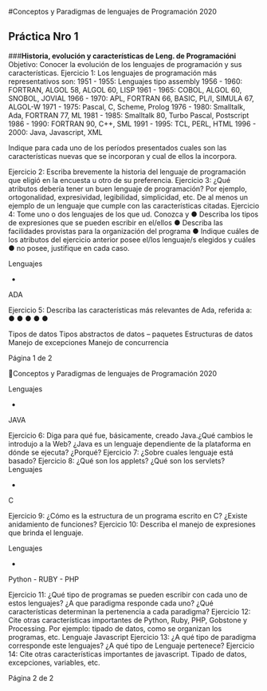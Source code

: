 #Conceptos y Paradigmas de lenguajes de Programación 2020

## Práctica Nro 1
###**Historia, evolución y características de Leng. de Programacióni**
Objetivo: ​Conocer​ ​la evolución de los lenguajes de programación y sus características.
Ejercicio 1: ​Los lenguajes de programación más representativos son:
1951 - 1955​: Lenguajes tipo assembly
1956 - 1960​: FORTRAN, ALGOL 58, ALGOL 60, LISP
1961 - 1965​: COBOL, ALGOL 60, SNOBOL, JOVIAL
1966 - 1970​: APL, FORTRAN 66, BASIC, PL/I, SIMULA 67, ALGOL-W
1971 - 1975​: Pascal, C, Scheme, Prolog
1976 - 1980​: Smalltalk, Ada, FORTRAN 77, ML
1981 - 1985​: Smalltalk 80, Turbo Pascal, Postscript
1986 - 1990​: FORTRAN 90, C++, SML
1991 - 1995​: TCL, PERL, HTML
1996 - 2000​: Java, Javascript, XML

Indique para cada uno de los períodos presentados cuales son las características nuevas que se
incorporan y cual de ellos la incorpora.

Ejercicio 2: ​Escriba brevemente la historia del lenguaje de programación que eligió en la encuesta u
otro de su preferencia.
Ejercicio 3: ​¿Qué atributos debería tener un buen lenguaje de programación? Por ejemplo,
ortogonalidad, expresividad, legibilidad, simplicidad, etc. De al menos un ejemplo de un lenguaje que
cumple con las características citadas.
Ejercicio 4: ​Tome uno o dos lenguajes de los que ud. Conozca y
● Describa los tipos de expresiones que se pueden escribir en el/ellos
● Describa las facilidades provistas para la organización del programa
● Indique cuáles de los atributos del ejercicio anterior posee el/los lenguaje/s elegidos y cuáles
● no posee, justifique en cada caso.

Lenguajes

-

​ADA

Ejercicio 5: ​Describa las características más relevantes de Ada, referida a:
●
●
●
●
●

Tipos de datos
Tipos abstractos de datos – paquetes
Estructuras de datos
Manejo de excepciones
Manejo de concurrencia

Página 1 de 2

Conceptos y Paradigmas de lenguajes de Programación
2020

Lenguajes

-

JAVA

Ejercicio 6: ​Diga para qué fue, básicamente, creado Java.¿Qué cambios le introdujo a la Web?
¿Java es un lenguaje dependiente de la plataforma en dónde se ejecuta? ¿Porqué?
Ejercicio 7: ​¿Sobre cuales lenguaje está basado?
Ejercicio 8: ​¿Qué son los applets? ¿Qué son los servlets?
Lenguajes

-

C

Ejercicio 9: ¿Cómo es la estructura de un programa escrito en C? ¿Existe anidamiento de
funciones?
Ejercicio 10:​ Describa el manejo de expresiones que brinda el lenguaje.

Lenguajes

-

Python - RUBY - PHP

Ejercicio 11​: ¿Qué tipo de programas se pueden escribir con cada uno de estos lenguajes? ¿A que
paradigma responde cada uno? ¿Qué características determinan la pertenencia a cada paradigma?
Ejercicio 12: Cite otras características importantes de Python, Ruby, PHP, Gobstone y Processing.
Por ejemplo: tipado de datos, como se organizan los programas, etc.
Lenguaje Javascript
Ejercicio 13​: ¿A qué tipo de paradigma corresponde este lenguajes? ¿A qué tipo de Lenguaje
pertenece?
Ejercicio 14: Cite otras características importantes de javascript. Tipado de datos, excepciones,
variables, etc.

Página 2 de 2


